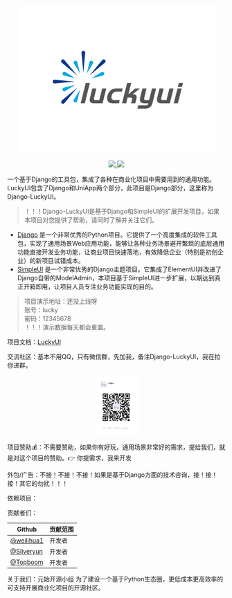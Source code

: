 <p align="center">
    <img src="img/luckui.png">
</p>

<p align="center">
    <a href="https://github.com/LiuJinGH/django-luckyui/blob/main/LICENSE">
      <img src="https://img.shields.io/badge/license-MIT-blue.svg">
    </a>
    <a href="https://www.yuque.com/luckyliu-hofp4/django-luckyui">
      <img src="https://img.shields.io/badge/doc-语雀文档-green.svg">
    </a>
</p>

一个基于Django的工具包，集成了各种在商业化项目中需要用到的通用功能。LuckyUI包含了Django和UniApp两个部分，此项目是Django部分，这里称为Django-LuckyUI。

> ！！！Django-LuckyUI是基于Django和SimpleUI的扩展开发项目，如果本项目对您提供了帮助，请同时了解并关注它们。

- [Django](https://docs.djangoproject.com/zh-hans/4.2/)
  是一个非常优秀的Python项目。它提供了一个高度集成的软件工具包，实现了通用场景Web应用功能，能够让各种业务场景避开繁琐的底层通用功能直接开发业务功能，让商业项目快速落地，有效降低企业（特别是初创企业）的新项目试错成本。
- [SimpleUI](https://github.com/newpanjing/simpleui) 是一个非常优秀的Django主题项目。它集成了ElementUI并改进了Django自带的ModelAdmin，本项目基于SimpleUI进一步扩展，以期达到真正开箱即用，让项目人员专注业务功能实现的目的。

> 项目演示地址：还没上线呀\
> 账号：lucky\
> 密码：12345678\
> ！！！演示数据每天都会重置。

项目文档：[LuckyUI](https://www.yuque.com/luckyliu-hofp4/django-luckyui)

交流社区：基本不用QQ，只有微信群，先加我，备注Django-LuckyUI，我在拉你进群。

<p align="center">
    <img src="img/weixin.jpg" width="20%">
</p>

项目赞助💰：不需要赞助，如果你有好玩，通用场景非常好的需求，提给我们，就是对这个项目的赞助。👉 你提需求，我来开发

外包/广告：不接！不接！不接！如果是基于Django方面的技术咨询，接！接！接！其它的勿扰！！！

依赖项目：

贡献者们：

|Github| 贡献范围 |
|------|-----|
|[@weilihua1](https://github.com/weilihua1)| 开发者 |
|[@Silveryun](https://github.com/Silveryun)| 开发者 |
|[@Topboom](https://github.com/Topboom)| 开发者 |



关于我们：元始开源小组 为了建设一个基于Python生态圈，更低成本更高效率的可支持开展商业化项目的开源社区。